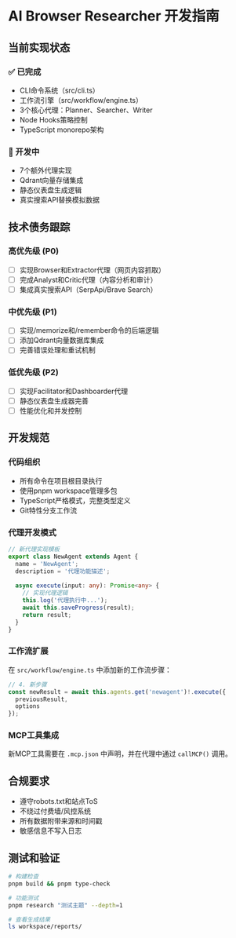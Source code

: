 # AI Browser Researcher 开发指南

## 当前实现状态

### ✅ 已完成
- CLI命令系统（src/cli.ts）
- 工作流引擎（src/workflow/engine.ts）
- 3个核心代理：Planner、Searcher、Writer
- Node Hooks策略控制
- TypeScript monorepo架构

### 🔄 开发中  
- 7个额外代理实现
- Qdrant向量存储集成
- 静态仪表盘生成逻辑
- 真实搜索API替换模拟数据

## 技术债务跟踪

### 高优先级 (P0)
- [ ] 实现Browser和Extractor代理（网页内容抓取）
- [ ] 完成Analyst和Critic代理（内容分析和审计）
- [ ] 集成真实搜索API（SerpApi/Brave Search）

### 中优先级 (P1)
- [ ] 实现/memorize和/remember命令的后端逻辑
- [ ] 添加Qdrant向量数据库集成
- [ ] 完善错误处理和重试机制

### 低优先级 (P2)
- [ ] 实现Facilitator和Dashboarder代理
- [ ] 静态仪表盘生成器完善
- [ ] 性能优化和并发控制

## 开发规范

### 代码组织
- 所有命令在项目根目录执行
- 使用pnpm workspace管理多包
- TypeScript严格模式，完整类型定义
- Git特性分支工作流

### 代理开发模式
```typescript
// 新代理实现模板
export class NewAgent extends Agent {
  name = 'NewAgent';
  description = '代理功能描述';
  
  async execute(input: any): Promise<any> {
    // 实现代理逻辑
    this.log('代理执行中...');
    await this.saveProgress(result);
    return result;
  }
}
```

### 工作流扩展
在 `src/workflow/engine.ts` 中添加新的工作流步骤：
```typescript
// 4. 新步骤
const newResult = await this.agents.get('newagent')!.execute({
  previousResult,
  options
});
```

### MCP工具集成
新MCP工具需要在 `.mcp.json` 中声明，并在代理中通过 `callMCP()` 调用。

## 合规要求
- 遵守robots.txt和站点ToS
- 不绕过付费墙/风控系统
- 所有数据附带来源和时间戳
- 敏感信息不写入日志

## 测试和验证
```bash
# 构建检查
pnpm build && pnpm type-check

# 功能测试
pnpm research "测试主题" --depth=1

# 查看生成结果
ls workspace/reports/
```